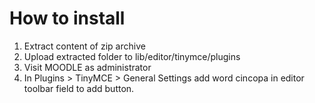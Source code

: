 # How to install

1. Extract content of zip archive
2. Upload extracted folder to lib/editor/tinymce/plugins
3. Visit MOODLE as administrator
4. In Plugins > TinyMCE > General Settings add word cincopa in editor toolbar field to add button.
